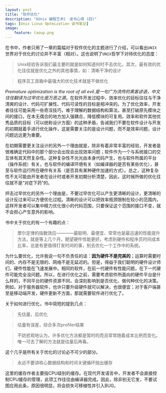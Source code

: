 ```yaml
---
layout: post
title: "软件优化"
description: "《Unix 编程艺术》 读书心得 (四)"
tags: [Unix Linux Optmization 读书笔记]
image:
    feature: taoup.png
---
```


在书中，作者只用了一章的篇幅对于软件优化的主题进行了介绍，可以看出`UNIX`世界对于优化的讨论并不丰富（相对）。这也说明了`UNIX`哲学下对待优化的态度：

> Unix经验告诉我们最主要的就是如何知道何时不去优化。其次，最有效的优化往往就是优化之外的其他事情，如：清晰干净的设计

> 程序员工具箱中最强大的优化技术就是不做优化

*Premature optimization is the root of all evil.*是一句广为流传的黑客谚语，中文往往翻译为*过早优化是万恶之源*。在软件开发过程中，效率优化的目标往往与干净清爽的设计、代码可扩展性、代码可读性的目标是相冲突的。为了优化效率，开发者往往可能采用一些奇淫技巧，难于理解的数据结构和算法，甚至打破原先模块之间的接口，在本无偶合的地方加入强耦合，降低模块的可复用。效率和软件其他优秀品质的目标（可以统称设计方面）的这种矛盾，告诫我们不要在软件设计与开发的初期就着手进行优化操作，这是需要关注的是设计问题，而不是效率问题，设计问题远远更为重要。

<!-- brief-remark -->

在初期需要更关注设计的另外一个理由就是，除非有着非常丰富的经验，开发者是很难确定代码中的那个部分会出现会出现效率问题；软件作为一个与系统接口的交互体有其天然复杂性。这种复杂性不光光由本身代码产生，也与软件所属的平台（操作系统）有关，也与软件的编译环境有关（如编译器的是否有某些优化），甚至与软件运行所在硬件有关系（是否具有某种硬件加速的方式）。总之，这种复杂性不太可能由开发者在设计时或者开发初期分析清楚，因此，这时候所做的优化往往就不是“对症下药”的。

抨击过早优化的另外一个理由是，不要过早优化可以产生更清晰的设计，更清晰的设计反过来可以方便优化过程。清晰的设计可以把效率瓶颈限制在较小的范围内，这样开发者可以集中精力优化很小的代码范围，只要保证这个范围的接口不变，就不会担心产生意外的影响。

书中关于优化的有一个有趣的点：

> 摩尔定律的指数效应————最聪明、最便宜、常常也是最迅速的性能提升方法，就是等上几个月，期望硬件性能更好。考虑到硬件和程序员时间成本比率，总是有更值得打发时间的事，别去优化一个工作中的系统。

为什么要优化，允许我说一句不负责任的话：**因为硬件不是完美的**；运算时需要时间的、内存不是无限的、网络不是无延迟的。但是，得益于我们聪明的硬件设计师们，硬件性能在飞速发展中。相同的软件，在前一代硬件有性能问题，在下一代硬件可能完全没问题。所以，在进行优化之前，需要考虑软件所面向的硬件平台是什么样的，不同平台的硬件资源不同，会深刻影响到是否优化、做何种优化的决策。例如，对于服务器软件，也许只要升级硬件就可以解决，也很便宜；对于客户端甚至是移动端开发，硬件更新不方面，那就需要软件进行优化了。


关于如何进行优化，书中简短的提到几点：

> 先估量，后优化

> 估量有误差，综合多次profiler结果

> 不妨悲观地认为，许多优化方法都是暂时的而且常常随着成本比例而变化。唯一可去了解的方法就是估量后再看。

这个几乎是所有关于优化的讨论必不可少的部分。

> 永远不要讲核心数据结构和时间关键循环抛出缓存

这里的缓存作者主要指CPU级别的缓存。在现代开发语言中，开发者不会直接控制CPU缓存的管理，此项工作往往由编译器完成。因此，除非别无它发，不要试图应用此条，原因很明显，将会损失可移植性并引入BUG。
